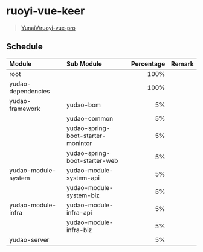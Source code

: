 # ruoyi-vue-keer

> [YunaiV/ruoyi-vue-pro](https://github.com/YunaiV/ruoyi-vue-pro/tree/master-jdk21)

## Schedule

| Module              | Sub Module                         | Percentage | Remark |
|:--------------------|:-----------------------------------|-----------:|:------:|
| root                |                                    |       100% |        |
| yudao-dependencies  |                                    |       100% |        |
| yudao-framework     | yudao-bom                          |         5% |        |
|                     | yudao-common                       |         5% |        |
|                     | yudao-spring-boot-starter-monintor |         5% |        |
|                     | yudao-spring-boot-starter-web      |         5% |        |
| yudao-module-system | yudao-module-system-api            |         5% |        |
|                     | yudao-module-system-biz            |         5% |        |
| yudao-module-infra  | yudao-module-infra-api             |         5% |        |
|                     | yudao-module-infra-biz             |         5% |        |
| yudao-server        |                                    |         5% |        |
